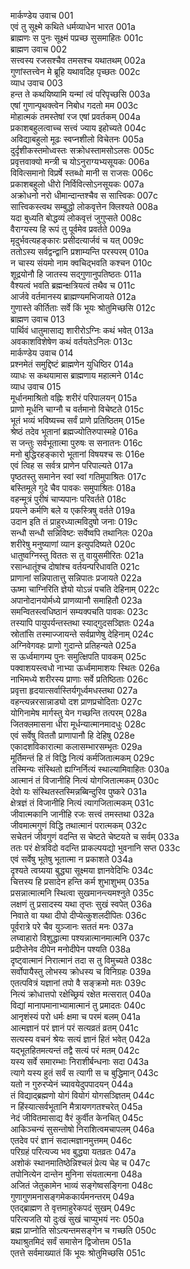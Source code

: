 मार्कण्डेय उवाच	001  
एवं तु सूक्ष्मे कथिते धर्मव्याधेन भारत	001a  
ब्राह्मणः स पुनः सूक्ष्मं पप्रच्छ सुसमाहितः	001c  
ब्राह्मण उवाच	002  
सत्त्वस्य रजसश्चैव तमसश्च यथातथम्	002a  
गुणांस्तत्त्वेन मे ब्रूहि यथावदिह पृच्छतः	002c  
व्याध उवाच	003  
हन्त ते कथयिष्यामि यन्मां त्वं परिपृच्छसि	003a  
एषां गुणान्पृथक्त्वेन निबोध गदतो मम	003c  
मोहात्मकं तमस्तेषां रज एषां प्रवर्तकम्	004a  
प्रकाशबहुलत्वाच्च सत्त्वं ज्याय इहोच्यते	004c  
अविद्याबहुलो मूढः स्वप्नशीलो विचेतनः	005a  
दुर्दृशीकस्तमोध्वस्तः सक्रोधस्तामसोऽलसः	005c  
प्रवृत्तवाक्यो मन्त्री च योऽनुराग्यभ्यसूयकः	006a  
विवित्समानो विप्रर्षे स्तब्धो मानी स राजसः	006c  
प्रकाशबहुलो धीरो निर्विवित्सोऽनसूयकः	007a  
अक्रोधनो नरो धीमान्दान्तश्चैव स सात्त्विकः	007c  
सात्त्विकस्त्वथ सम्बुद्धो लोकवृत्तेन क्लिश्यते	008a  
यदा बुध्यति बोद्धव्यं लोकवृत्तं जुगुप्सते	008c  
वैराग्यस्य हि रूपं तु पूर्वमेव प्रवर्तते	009a  
मृदुर्भवत्यहङ्कारः प्रसीदत्यार्जवं च यत्	009c  
ततोऽस्य सर्वद्वन्द्वानि प्रशाम्यन्ति परस्परम्	010a  
न चास्य संयमो नाम क्वचिद्भवति कश्चन	010c  
शूद्रयोनौ हि जातस्य सद्गुणानुपतिष्ठतः	011a  
वैश्यत्वं भवति ब्रह्मन्क्षत्रियत्वं तथैव च	011c  
आर्जवे वर्तमानस्य ब्राह्मण्यमभिजायते	012a  
गुणास्ते कीर्तिताः सर्वे किं भूयः श्रोतुमिच्छसि	012c  
ब्राह्मण उवाच	013  
पार्थिवं धातुमासाद्य शारीरोऽग्निः कथं भवेत्	013a  
अवकाशविशेषेण कथं वर्तयतेऽनिलः	013c  
मार्कण्डेय उवाच	014  
प्रश्नमेतं समुद्दिष्टं ब्राह्मणेन युधिष्ठिर	014a  
व्याधः स कथयामास ब्राह्मणाय महात्मने	014c  
व्याध उवाच	015  
मूर्धानमाश्रितो वह्निः शरीरं परिपालयन्	015a  
प्राणो मूर्धनि चाग्नौ च वर्तमानो विचेष्टते	015c  
भूतं भव्यं भविष्यच्च सर्वं प्राणे प्रतिष्ठितम्	015e  
श्रेष्ठं तदेव भूतानां ब्रह्मज्योतिरुपास्महे	016a  
स जन्तुः सर्वभूतात्मा पुरुषः स सनातनः	016c  
मनो बुद्धिरहङ्कारो भूतानां विषयश्च सः	016e  
एवं त्विह स सर्वत्र प्राणेन परिपाल्यते	017a  
पृष्ठतस्तु समानेन स्वां स्वां गतिमुपाश्रितः	017c  
बस्तिमूले गुदे चैव पावकः समुपाश्रितः	018a  
वहन्मूत्रं पुरीषं चाप्यपानः परिवर्तते	018c  
प्रयत्ने कर्मणि बले य एकस्त्रिषु वर्तते	019a  
उदान इति तं प्राहुरध्यात्मविदुषो जनाः	019c  
सन्धौ सन्धौ सन्निविष्टः सर्वेष्वपि तथानिलः	020a  
शरीरेषु मनुष्याणां व्यान इत्युपदिष्यते	020c  
धातुष्वग्निस्तु विततः स तु वायुसमीरितः	021a  
रसान्धातूंश्च दोषांश्च वर्तयन्परिधावति	021c  
प्राणानां सन्निपातात्तु सन्निपातः प्रजायते	022a  
ऊष्मा चाग्निरिति ज्ञेयो योऽन्नं पचति देहिनाम्	022c  
अपानोदानयोर्मध्ये प्राणव्यानौ समाहितौ	023a  
समन्वितस्त्वधिष्ठानं सम्यक्पचति पावकः	023c  
तस्यापि पायुपर्यन्तस्तथा स्याद्गुदसञ्ज्ञितः	024a  
स्रोतांसि तस्माज्जायन्ते सर्वप्राणेषु देहिनाम्	024c  
अग्निवेगवहः प्राणो गुदान्ते प्रतिहन्यते	025a  
स ऊर्ध्वमागम्य पुनः समुत्क्षिपति पावकम्	025c  
पक्वाशयस्त्वधो नाभ्या ऊर्ध्वमामाशयः स्थितः	026a  
नाभिमध्ये शरीरस्य प्राणाः सर्वे प्रतिष्ठिताः	026c  
प्रवृत्ता हृदयात्सर्वास्तिर्यगूर्ध्वमधस्तथा	027a  
वहन्त्यन्नरसान्नाड्यो दश प्राणप्रचोदिताः	027c  
योगिनामेष मार्गस्तु येन गच्छन्ति तत्परम्	028a  
जितक्लमासना धीरा मूर्धन्यात्मानमादधुः	028c  
एवं सर्वेषु विततौ प्राणापानौ हि देहिषु	028e  
एकादशविकारात्मा कलासम्भारसम्भृतः	029a  
मूर्तिमन्तं हि तं विद्धि नित्यं कर्मजितात्मकम्	029c  
तस्मिन्यः संस्थितो ह्यग्निर्नित्यं स्थाल्यामिवाहितः	030a  
आत्मानं तं विजानीहि नित्यं योगजितात्मकम्	030c  
देवो यः संस्थितस्तस्मिन्नब्बिन्दुरिव पुष्करे	031a  
क्षेत्रज्ञं तं विजानीहि नित्यं त्यागजितात्मकम्	031c  
जीवात्मकानि जानीहि रजः सत्त्वं तमस्तथा	032a  
जीवमात्मगुणं विद्धि तथात्मानं परात्मकम्	032c  
सचेतनं जीवगुणं वदन्ति स चेष्टते चेष्टयते च सर्वम्	033a  
ततः परं क्षेत्रविदो वदन्ति प्राकल्पयद्यो भुवनानि सप्त	033c  
एवं सर्वेषु भूतेषु भूतात्मा न प्रकाशते	034a  
दृश्यते त्वग्र्यया बुद्ध्या सूक्ष्मया ज्ञानवेदिभिः	034c  
चित्तस्य हि प्रसादेन हन्ति कर्म शुभाशुभम्	035a  
प्रसन्नात्मात्मनि स्थित्वा सुखमानन्त्यमश्नुते	035c  
लक्षणं तु प्रसादस्य यथा तृप्तः सुखं स्वपेत्	036a  
निवाते वा यथा दीपो दीप्येत्कुशलदीपितः	036c  
पूर्वरात्रे परे चैव युञ्जानः सततं मनः	037a  
लघ्वाहारो विशुद्धात्मा पश्यन्नात्मानमात्मनि	037c  
प्रदीप्तेनेव दीपेन मनोदीपेन पश्यति	038a  
दृष्ट्वात्मानं निरात्मानं तदा स तु विमुच्यते	038c  
सर्वोपायैस्तु लोभस्य क्रोधस्य च विनिग्रहः	039a  
एतत्पवित्रं यज्ञानां तपो वै सङ्क्रमो मतः	039c  
नित्यं क्रोधात्तपो रक्षेच्छ्रियं रक्षेत मत्सरात्	040a  
विद्यां मानापमानाभ्यामात्मानं तु प्रमादतः	040c  
आनृशंस्यं परो धर्मः क्षमा च परमं बलम्	041a  
आत्मज्ञानं परं ज्ञानं परं सत्यव्रतं व्रतम्	041c  
सत्यस्य वचनं श्रेयः सत्यं ज्ञानं हितं भवेत्	042a  
यद्भूतहितमत्यन्तं तद्वै सत्यं परं मतम्	042c  
यस्य सर्वे समारम्भाः निराशीर्बन्धनाः सदा	043a  
त्यागे यस्य हुतं सर्वं स त्यागी स च बुद्धिमान्	043c  
यतो न गुरुरप्येनं च्यावयेदुपपादयन्	044a  
तं विद्याद्ब्रह्मणो योगं वियोगं योगसञ्ज्ञितम्	044c  
न हिंस्यात्सर्वभूतानि मैत्रायणगतश्चरेत्	045a  
नेदं जीवितमासाद्य वैरं कुर्वीत केनचित्	045c  
आकिञ्चन्यं सुसन्तोषो निराशित्वमचापलम्	046a  
एतदेव परं ज्ञानं सदात्मज्ञानमुत्तमम्	046c  
परिग्रहं परित्यज्य भव बुद्ध्या यतव्रतः	047a  
अशोकं स्थानमातिष्ठेन्निश्चलं प्रेत्य चेह च	047c  
तपोनित्येन दान्तेन मुनिना संयतात्मना	048a  
अजितं जेतुकामेन भाव्यं सङ्गेष्वसङ्गिना	048c  
गुणागुणमनासङ्गमेककार्यमनन्तरम्	049a  
एतद्ब्राह्मण ते वृत्तमाहुरेकपदं सुखम्	049c  
परित्यजति यो दुःखं सुखं चाप्युभयं नरः	050a  
ब्रह्म प्राप्नोति सोऽत्यन्तमसङ्गेन च गच्छति	050c  
यथाश्रुतमिदं सर्वं समासेन द्विजोत्तम	051a  
एतत्ते सर्वमाख्यातं किं भूयः श्रोतुमिच्छसि	051c  
